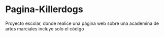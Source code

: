 # Pagina-Killerdogs
Proyecto escolar, donde realice una página web sobre una academina de artes marciales
incluye solo el código 
